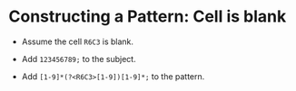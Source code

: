 # Constructing a Pattern: Cell is blank

<!-- %% svg-grid: none -->

* Assume the cell `R6C3` is blank.

* Add `123456789;` to the subject.

* Add `[1-9]*(?<R6C3>[1-9])[1-9]*;` to the pattern.
